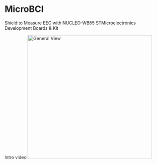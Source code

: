# MicroBCI
Shield to Measure EEG with  NUCLEO-WB55 STMicroelectronics Development Boards &amp; Kit

Intro video
<img src="https://github.com/pieeg-club/MicroBCI/blob/main/Images/micro_bci.png" alt="General View" width="400">

